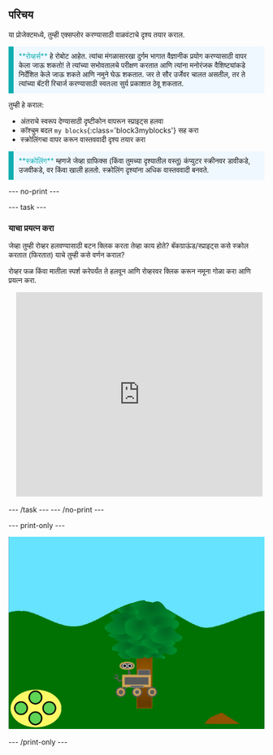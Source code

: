 ## परिचय

या प्रोजेक्टमध्ये, तुम्ही एक्सप्लोर करण्यासाठी वाळवंटाचे दृश्य तयार कराल.

<p style="border-left: solid; border-width:10px; border-color: #0faeb0; background-color: aliceblue; padding: 10px;">
<span style="color: #0faeb0">**रोव्हर्स**</span> हे रोबोट आहेत. त्यांचा मंगळासारखा दुर्गम भागात वैज्ञानीक प्रयोग करण्यासाठी वापर केला जाऊ शकतो!  ते त्यांच्या सभोवतालचे परीक्षण करतात आणि त्यांना मनोरंजक वैशिष्ट्यांकडे निर्देशित केले जाऊ शकते आणि नमुने घेऊ शकतात. जर ते सौर उर्जेवर चालत असतील, तर ते त्यांच्या बॅटरी रिचार्ज करण्यासाठी स्वतःला सुर्य प्रकाशात ठेवू शकतात.
</p>

तुम्ही हे कराल:
+ अंतराचे स्वरूप देण्यासाठी दृष्टीकोन वापरून स्प्राइट्स हलवा
+ कॉश्चुम बदल `my blocks`{:class='block3myblocks'} सह करा
+ स्क्रोलिंगचा वापर करून वास्तववादी दृश्य तयार करा


<p style="border-left: solid; border-width:10px; border-color: #0faeb0; background-color: aliceblue; padding: 10px;">
<span style="color: #0faeb0">**स्क्रोलिंग**</span> म्हणजे जेव्हा ग्राफिक्स (किंवा तुमच्या दृश्यातील वस्तू) कंप्युटर स्क्रीनवर डावीकडे, उजवीकडे, वर किंवा खाली हलतो. स्क्रोलिंग दृश्यांना अधिक वास्तववादी बनवते.
</p>

--- no-print ---

--- task ---

### याचा प्रयत्न करा
<div style="display: flex; flex-wrap: wrap">
<div style="flex-basis: 175px; flex-grow: 1">  
जेव्हा तुम्ही रोव्हर हलवण्यासाठी बटन क्लिक करता तेव्हा काय होते? बॅकग्राऊंड/स्प्राइट्स कसे स्क्रोल करतात (फिरतात) याचे तुम्ही कसे वर्णन कराल?

रोव्हर फळ किंवा मातीला स्पर्श करेपर्यंत ते हलवून आणि रोव्हरवर क्लिक करून नमूना गोळा करा आणि प्रयत्न करा.
</div>
<div class="scratch-preview" style="margin-left: 15px;">
  <iframe allowtransparency="true" width="485" height="402" src="https://scratch.mit.edu/projects/embed/551066826/?autostart=false" frameborder="0"></iframe>
</div>
</div>

--- /task ---
--- /no-print ---

--- print-only ---

![पूर्ण केलेला प्रोजेक्ट](images/showcase-static.png)

--- /print-only ---
